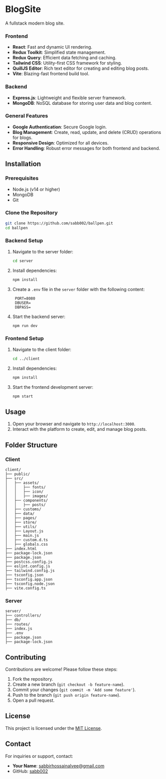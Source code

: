 # BlogSite

A fullstack modern blog site.


### Frontend
- **React**: Fast and dynamic UI rendering.
- **Redux Toolkit**: Simplified state management.
- **Redux Query**: Efficient data fetching and caching.
- **Tailwind CSS**: Utility-first CSS framework for styling.
- **QuillJS Editor**: Rich text editor for creating and editing blog posts.
- **Vite**: Blazing-fast frontend build tool.

### Backend
- **Express.js**: Lightweight and flexible server framework.
- **MongoDB**: NoSQL database for storing user data and blog content.

### General Features
- **Google Authentication**: Secure Google login.
- **Blog Management**: Create, read, update, and delete (CRUD) operations for blogs.
- **Responsive Design**: Optimized for all devices.
- **Error Handling**: Robust error messages for both frontend and backend.

## Installation

### Prerequisites
- Node.js (v14 or higher)
- MongoDB
- Git

### Clone the Repository
```bash
git clone https://github.com/sabb002/ballpen.git
cd ballpen
```

### Backend Setup
1. Navigate to the server folder:
   ```bash
   cd server
   ```
2. Install dependencies:
   ```bash
   npm install
   ```
3. Create a `.env` file in the `server` folder with the following content:
   ```env
    PORT=8080
    DBUSER=
    DBPASS= 
   ```
4. Start the backend server:
   ```bash
   npm run dev
   ```

### Frontend Setup
1. Navigate to the client folder:
   ```bash
   cd ../client
   ```
2. Install dependencies:
   ```bash
   npm install
   ```
3. Start the frontend development server:
   ```bash
   npm start
   ```

## Usage
1. Open your browser and navigate to `http://localhost:3000`.
2. Interact with the platform to create, edit, and manage blog posts.

## Folder Structure

### Client
```
client/
├── public/
├── src/
│   ├── assets/
│   │   ├── fonts/
│   │   ├── icon/
│   │   ├── images/
│   ├── components/
│   │   ├── posts/
│   ├── customs/
│   ├── data/
│   ├── pages/
│   ├── store/
│   ├── utils/
│   ├── Layout.js
│   ├── main.js
│   ├── custom.d.ts
│   ├── globals.css
├── index.html
├── package-lock.json
├── package.json
├── postcss.config.js
├── eslint.config.js
├── tailwind.config.js
├── tsconfig.json
├── tsconfig.app.json
├── tsconfig.node.json
├── vite.config.ts
```

### Server
```
server/
├── controllers/
├── db/
├── routes/
├── index.js
├── .env
├── package.json
├── package-lock.json
```


## Contributing
Contributions are welcome! Please follow these steps:
1. Fork the repository.
2. Create a new branch (`git checkout -b feature-name`).
3. Commit your changes (`git commit -m 'Add some feature'`).
4. Push to the branch (`git push origin feature-name`).
5. Open a pull request.

## License
This project is licensed under the [MIT License](LICENSE).

## Contact
For inquiries or support, contact:
- **Your Name**: sabbirhossainalvee@gmail.com
- GitHub: [sabb002](https://github.com/sabb002)